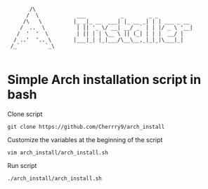 ```

       /\
      /  \            ___           _        _ _
     /\   \          |_ _|_ __  ___| |_ __ _| | | ___ _ __
    /  ..  \          | || '_ \/ __| __/ _` | | |/ _ \ '__|
   /  '  '  \         | || | | \__ \ || (_| | | |  __/ |
  / ..'  '.. \       |___|_| |_|___/\__\__,_|_|_|\___|_|
 /_`        `_\


```
# Simple Arch installation script in bash
Clone script
```
git clone https://github.com/Cherrry9/arch_install
```
Customize the variables at the beginning of the script
```
vim arch_install/arch_install.sh
```
Run script
```
./arch_install/arch_install.sh
```
